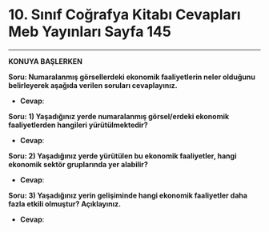 # 10. Sınıf Coğrafya Kitabı Cevapları Meb Yayınları Sayfa 145

---

**KONUYA BAŞLERKEN**

**Soru: Numaralanmış görsellerdeki ekonomik faaliyetlerin neler olduğunu belirleyerek aşağıda verilen soruları cevaplayınız.**

-   **Cevap**:

**Soru: 1) Yaşadığınız yerde numaralanmış görsel/erdeki ekonomik faaliyetlerden hangileri yürütülmektedir?**

-   **Cevap**:

**Soru: 2) Yaşadığınız yerde yürütülen bu ekonomik faaliyetler, hangi ekonomik sektör gruplarında yer alabilir?**

-   **Cevap**:

**Soru: 3) Yaşadığınız yerin gelişiminde hangi ekonomik faaliyetler daha fazla etkili olmuştur? Açıklayınız.**

-   **Cevap**: